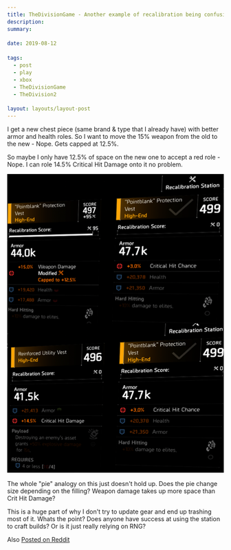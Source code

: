 ```yaml
---
title: TheDivisionGame - Another example of recalibration being confusing, frustrating, and useless
description:
summary:

date: 2019-08-12

tags:
  - post
  - play
  - xbox
  - TheDivisionGame
  - TheDivision2

layout: layouts/layout-post
---
```

I get a new chest piece (same brand & type that I already have) with better armor and health roles. So I want to move the 15% weapon from the old to the new - Nope. Gets capped at 12.5%.

So maybe I only have 12.5% of space on the new one to accept a red role - Nope. I can role 14.5% Critical Hit Damage onto it no problem.

![screenshot showing red item being capped, while another is not, during recalibration](/img/ee4f62f06ac94a7d5568b9b20b992916.png)

The whole "pie" analogy on this just doesn't hold up. Does the pie change size depending on the filling? Weapon damage takes up more space than Crit Hit Damage?

This is a huge part of why I don't try to update gear and end up trashing most of it. Whats the point? Does anyone have success at using the station to craft builds? Or is it just really relying on RNG?

Also [Posted on Reddit](https://www.reddit.com/r/thedivision/comments/cpk5b2/another_example_of_recalibration_being_confusing/ "Read on Reddit")